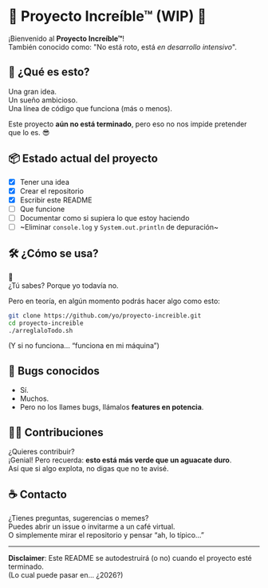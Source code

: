 # 🚧 Proyecto Increíble™ (WIP) 🚧

¡Bienvenido al **Proyecto Increíble™**!  
También conocido como: "No está roto, está *en desarrollo intensivo*".

## 🧠 ¿Qué es esto?

Una gran idea.  
Un sueño ambicioso.  
Una línea de código que funciona (más o menos).  

Este proyecto **aún no está terminado**, pero eso no nos impide pretender que lo es. 😎

## 📦 Estado actual del proyecto

- [x] Tener una idea  
- [x] Crear el repositorio  
- [x] Escribir este README  
- [ ] Que funcione  
- [ ] Documentar como si supiera lo que estoy haciendo  
- [ ] ~Eliminar `console.log` y `System.out.println` de depuración~

## 🛠️ ¿Cómo se usa?

🤷  
¿Tú sabes? Porque yo todavía no.  

Pero en teoría, en algún momento podrás hacer algo como esto:

```bash
git clone https://github.com/yo/proyecto-increible.git
cd proyecto-increible
./arreglaloTodo.sh
````
(Y si no funciona… “funciona en mi máquina”)

## 🐛 Bugs conocidos

- Sí.  
- Muchos.  
- Pero no los llames bugs, llámalos **features en potencia**.

## 🧙‍♂️ Contribuciones

¿Quieres contribuir?  
¡Genial! Pero recuerda: **esto está más verde que un aguacate duro**.  
Así que si algo explota, no digas que no te avisé.

## ☕ Contacto

¿Tienes preguntas, sugerencias o memes?  
Puedes abrir un issue o invitarme a un café virtual.  
O simplemente mirar el repositorio y pensar “ah, lo típico…”

---

**Disclaimer**: Este README se autodestruirá (o no) cuando el proyecto esté terminado.  
(Lo cual puede pasar en... ¿2026?)
